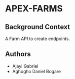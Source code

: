 # APEX-FARMS
## Background Context
A Farm API to create endpoints.

## Authors
- Ajayi Gabriel
- Aghogho Daniel Bogare